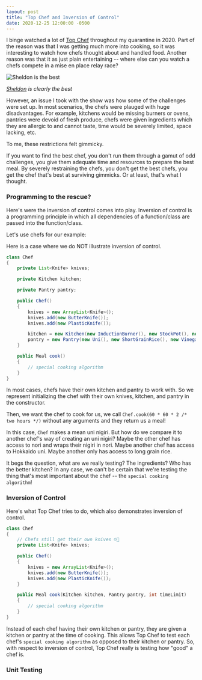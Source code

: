 ```yaml
---
layout: post
title: "Top Chef and Inversion of Control"
date: 2020-12-25 12:00:00 -0500
--- 
```


I binge watched a lot of [Top Chef](https://en.wikipedia.org/wiki/Top_Chef) throughout my quarantine in 2020. Part of the reason was that I was getting much more into cooking, so it was interesting to watch how chefs thought about and handled food. Another reason was that it as just plain entertaining -- where else can you watch a chefs compete in a mise en place relay race?


![Sheldon is the best](https://static.hollywoodreporter.com/sites/default/files/2013/02/sheldon_simeon_top_chef_seattle.jpg)

_[Sheldon](https://www.instagram.com/chefwonder/) is clearly the best_

However, an issue I took with the show was how some of the challenges were set up. In most scenarios, the chefs were plauged with huge disadvantages. For example, kitchens would be missing burners or ovens, pantries were devoid of fresh produce, chefs were given ingredients which they are allergic to and cannot taste, time would be severely limited, space lacking, etc.

To me, these restrictions felt gimmicky.

If you want to find the best chef, you don't run them through a gamut of odd challenges, you give them adequate time and resources to prepare the best meal. By severely restraining the chefs, you don't get the best chefs, you get the chef that's best at surviving gimmicks. Or at least, that's what I thought.

### Programming to the rescue?
Here's were the inversion of control comes into play. Inversion of control is a programming principle in which all dependencies of a function/class are passed into the function/class.

Let's use chefs for our example:

Here is a case where we do NOT illustrate inversion of control.

```java
class Chef
{
	private List<Knife> knives;

	private Kitchen kitchen;

	private Pantry pantry;

	public Chef()
	{
		knives = new ArrayList<Knife>();
		knives.add(new ButterKnife());
		knives.add(new PlasticKnife());

		kitchen = new Kitchen(new InductionBurner(), new StockPot(), new Bowl());
		pantry = new Pantry(new Uni(), new ShortGrainRice(), new Vinegar())
	}

	public Meal cook()
	{
		// special cooking algorithm
	}
}
```

In most cases, chefs have their own kitchen and pantry to work with. So we represent initializing the chef with their own knives, kitchen, and pantry in the constructor.

Then, we want the chef to cook for us, we call `Chef.cook(60 * 60 * 2 /* two hours */)` without any arguments and they return us a meal!

In this case, `Chef` makes a mean uni nigiri. But how do we compare it to another chef's way of creating an uni nigiri? Maybe the other chef has access to nori and wraps their nigiri in nori. Maybe another chef has access to Hokkaido uni. Maybe another only has access to long grain rice.

It begs the question, what are we really testing? The ingredients? Who has the better kitchen? In any case, we can't be certain that we're testing the thing that's most important about the chef -- the `special cooking algorithm`! 

### Inversion of Control
Here's what Top Chef tries to do, which also demonstrates inversion of control.

```java
class Chef
{
	// Chefs still get their own knives ☺️🔪
	private List<Knife> knives;

	public Chef()
	{
		knives = new ArrayList<Knife>();
		knives.add(new ButterKnife());
		knives.add(new PlasticKnife());
	}

	public Meal cook(Kitchen kitchen, Pantry pantry, int timeLimit)
	{
		// special cooking algorithm
	}
}
```

Instead of each chef having their own kitchen or pantry, they are given a kitchen or pantry at the time of cooking. This allows Top Chef to test each chef's `special cooking algorithm` as opposed to their kitchen or pantry. So, with respect to inversion of control, Top Chef really is testing how "good" a chef is.

### Unit Testing
